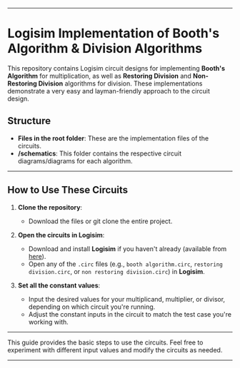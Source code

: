

---

# Logisim Implementation of Booth's Algorithm & Division Algorithms

This repository contains Logisim circuit designs for implementing **Booth's Algorithm** for multiplication, as well as **Restoring Division** and **Non-Restoring Division** algorithms for division. These implementations demonstrate a very easy and layman-friendly approach to the circuit design.

## Structure

- **Files in the root folder**: These are the implementation files of the circuits.
- **/schematics**: This folder contains the respective circuit diagrams/diagrams for each algorithm.

---

## How to Use These Circuits

1. **Clone the repository**:
   - Download the files or git clone the entire project.

2. **Open the circuits in Logisim**:
   - Download and install **Logisim** if you haven't already (available from [here](http://www.cburch.com/logisim/)).
   - Open any of the `.circ` files (e.g., `booth algorithm.circ`, `restoring division.circ`, or `non restoring division.circ`) in **Logisim**.

3. **Set all the constant values**:
   - Input the desired values for your multiplicand, multiplier, or divisor, depending on which circuit you're running.
   - Adjust the constant inputs in the circuit to match the test case you're working with.


---

This guide provides the basic steps to use the circuits. Feel free to experiment with different input values and modify the circuits as needed.

---
